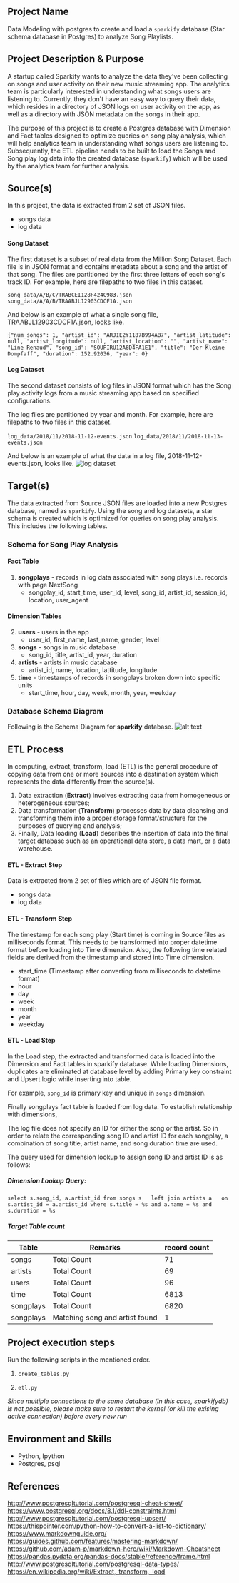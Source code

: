 ## Project Name
Data Modeling with postgres to create and load a `sparkify` database (Star schema database in Postgres) to analyze Song Playlists.

## Project Description & Purpose
A startup called Sparkify wants to analyze the data they've been collecting on songs and user activity on their new music streaming app. The analytics team is particularly interested in understanding what songs users are listening to. Currently, they don't have an easy way to query their data, which resides in a directory of JSON logs on user activity on the app, as well as a directory with JSON metadata on the songs in their app.

The purpose of this project is to create a Postgres database with Dimension and Fact tables designed to optimize queries on song play analysis, which will help analytics team in understanding what songs users are listening to. Subsequently, the ETL pipeline needs to be built to load the Songs and Song play log data into the created database (`sparkify`) which will be used by the analytics team for further analysis.


## Source(s)

In this project, the data is extracted from 2 set of JSON files.
* songs data
* log data

#### Song Dataset
The first dataset is a subset of real data from the Million Song Dataset. Each file is in JSON format and contains metadata about a song and the artist of that song. The files are partitioned by the first three letters of each song's track ID. For example, here are filepaths to two files in this dataset.

`song_data/A/B/C/TRABCEI128F424C983.json`
`song_data/A/A/B/TRAABJL12903CDCF1A.json`

And below is an example of what a single song file, TRAABJL12903CDCF1A.json, looks like.

`{"num_songs": 1, "artist_id": "ARJIE2Y1187B994AB7", "artist_latitude": null, "artist_longitude": null, "artist_location": "", "artist_name": "Line Renaud", "song_id": "SOUPIRU12A6D4FA1E1", "title": "Der Kleine Dompfaff", "duration": 152.92036, "year": 0}`


#### Log Dataset
The second dataset consists of log files in JSON format which has the Song play activity logs from a music streaming app based on specified configurations.

The log files are partitioned by year and month. For example, here are filepaths to two files in this dataset.

`log_data/2018/11/2018-11-12-events.json`
`log_data/2018/11/2018-11-13-events.json`

And below is an example of what the data in a log file, 2018-11-12-events.json, looks like.
![log dataset](log_dataset_example.png "log dataset")


## Target(s)
The data extracted from Source JSON files are loaded into a new Postgres database, named as `sparkify`. Using the song and log datasets, a star schema is created which is optimized for queries on song play analysis. This includes the following tables.

### Schema for Song Play Analysis

#### Fact Table
1. **songplays** - records in log data associated with song plays i.e. records with page NextSong
    * songplay_id, start_time, user_id, level, song_id, artist_id, session_id, location, user_agent

#### Dimension Tables
2. **users** - users in the app
    * user_id, first_name, last_name, gender, level
3. **songs** - songs in music database
    * song_id, title, artist_id, year, duration
4. **artists** - artists in music database
    * artist_id, name, location, lattitude, longitude
5. **time** - timestamps of records in songplays broken down into specific units
    * start_time, hour, day, week, month, year, weekday

### Database Schema Diagram
Following is the Schema Diagram for **sparkify** database.
![alt text](database_schema_diagram.png "sparkify database")

## ETL Process

In computing, extract, transform, load (ETL) is the general procedure of copying data from one or more sources into a destination system which represents the data differently from the source(s).

1. Data extraction (**Extract**) involves extracting data from homogeneous or heterogeneous sources;
2. Data transformation (**Transform**) processes data by data cleansing and transforming them into a proper storage format/structure for the purposes of querying and analysis;
3. Finally, Data loading (**Load**) describes the insertion of data into the final target database such as an operational data store, a data mart, or a data warehouse.

#### ETL - Extract Step
Data is extracted from 2 set of files which are of JSON file format.
* songs data
* log data


#### ETL - Transform Step
The timestamp for each song play (Start time) is coming in Source files as milliseconds format. This needs to be transformed into proper datetime format before loading into Time dimension. Also, the following time related fields are derived from the timestamp and stored into Time dimension.

* start_time (Timestamp after converting from milliseconds to datetime format)
* hour
* day
* week
* month
* year
* weekday

#### ETL - Load Step
In the Load step, the extracted and transformed data is loaded into the Dimension and Fact tables in sparkify database. While loading Dimensions, duplicates are eliminated at database level by adding Primary key constraint and Upsert logic while inserting into table.

For example, `song_id` is primary key and unique in `songs` dimension.

Finally songplays fact table is loaded from log data. To establish relationship with dimensions,

The log file does not specify an ID for either the song or the artist. So in order to relate the corresponding song ID and artist ID for each songplay, a combination of song title, artist name, and song duration time are used.

The query used for dimension lookup to assign song ID and artist ID is as follows:

##### Dimension Lookup Query:
`select s.song_id, a.artist_id
    from songs s  
    left join artists a  
    on s.artist_id = a.artist_id
    where s.title = %s
    and a.name = %s
    and s.duration = %s
`


##### Target Table count

Table | Remarks |record count
------|--------- |-----------
songs | Total Count | 71
artists | Total Count | 69
users | Total Count | 96
time | Total Count | 6813
songplays | Total Count | 6820
songplays | Matching song and artist found | 1

## Project execution steps
Run the following scripts in the mentioned order.
1. `create_tables.py`

2. `etl.py`


*Since multiple connections to the same database (in this case, sparkifydb) is not possible, please make sure to restart the kernel (or kill the exising active connection) before every new run*

## Environment and Skills
- Python, Ipython
- Postgres, psql

## References
http://www.postgresqltutorial.com/postgresql-cheat-sheet/
https://www.postgresql.org/docs/8.1/ddl-constraints.html
http://www.postgresqltutorial.com/postgresql-upsert/
https://thispointer.com/python-how-to-convert-a-list-to-dictionary/
https://www.markdownguide.org/
https://guides.github.com/features/mastering-markdown/
https://github.com/adam-p/markdown-here/wiki/Markdown-Cheatsheet
https://pandas.pydata.org/pandas-docs/stable/reference/frame.html
http://www.postgresqltutorial.com/postgresql-data-types/
https://en.wikipedia.org/wiki/Extract,_transform,_load
